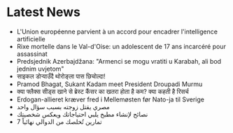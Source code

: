 # Latest News
-  L'Union européenne parvient à un accord pour encadrer l'intelligence artificielle
-  Rixe mortelle dans le Val-d'Oise: un adolescent de 17 ans incarcéré pour assassinat
-  Predsjednik Azerbajdžana: "Armenci se mogu vratiti u Karabah, ali bod jednim uvjetom"
-  साइकल डोर्‍याउँदै थोरोङ्ला पास छिचोल्दा!
-  Pramod Bhagat, Sukant Kadam meet President Droupadi Murmu
-  क्या फ्लैक्स सीड्स खाने से ब्रेस्ट कैंसर का खतरा होता है कम? क्या कहती है रिसर्च
-  Erdogan-allieret kræver fred i Mellemøsten før Nato-ja til Sverige
-  مصري يقتل زوجته بسبب سؤال واحد
-  نصائح لإنشاء مطبخ يلبي احتياجاتك ويعكس شخصيتك
-  7 تمارين تُخلصك من الدوالي نهائياً
